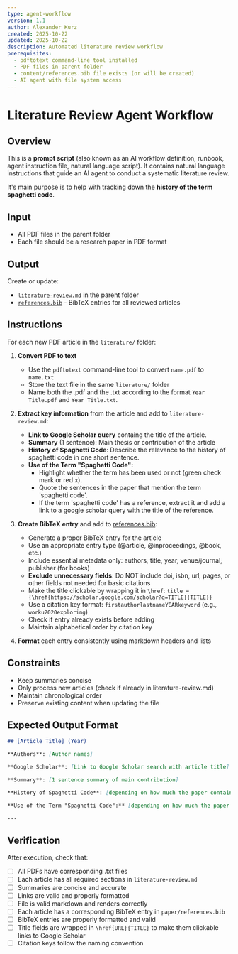 ```yaml
---
type: agent-workflow
version: 1.1
author: Alexander Kurz
created: 2025-10-22
updated: 2025-10-22
description: Automated literature review workflow
prerequisites:
  - pdftotext command-line tool installed
  - PDF files in parent folder
  - content/references.bib file exists (or will be created)
  - AI agent with file system access
---
```


# Literature Review Agent Workflow

## Overview

This is a **prompt script** (also known as an AI workflow definition, runbook, agent instruction file, natural language script). It contains natural language instructions that guide an AI agent to conduct a systematic literature review.

It's main purpose is to help with tracking down the **history of the term spaghetti code**.

## Input

- All PDF files in the parent folder
- Each file should be a research paper in PDF format

## Output

Create or update:
- [`literature-review.md`](../literature-review.md) in the parent folder
- [`references.bib`](../../../content/references.bib) - BibTeX entries for all reviewed articles

## Instructions

For each new PDF article in the `literature/` folder:

1. **Convert PDF to text**
   - Use the `pdftotext` command-line tool to convert `name.pdf` to `name.txt`
   - Store the text file in the same `literature/` folder
   - Name both the .pdf and the .txt according to the format `Year Title.pdf` and `Year Title.txt`.

2. **Extract key information** from the article and add to `literature-review.md`:
   - **Link to Google Scholar query** containg the title of the article.
   - **Summary** (1 sentence): Main thesis or contribution of the article
   - **History of Spaghetti Code**: Describe the relevance to the history of spaghetti code in one short sentence.
   - **Use of the Term "Spaghetti Code":** 
     - Highlight whether the term has been used or not (green check mark or red x).
     - Quote the sentences in the paper that mention the term 'spaghetti code'.
     - If the term 'spaghetti code' has a reference, extract it and add a link to a google scholar query with the title of the reference.
  

3. **Create BibTeX entry** and add to [references.bib](../../../content/references.bib):
   - Generate a proper BibTeX entry for the article
   - Use an appropriate entry type (@article, @inproceedings, @book, etc.)
   - Include essential metadata only: authors, title, year, venue/journal, publisher (for books)
   - **Exclude unnecessary fields**: Do NOT include doi, isbn, url, pages, or other fields not needed for basic citations
   - Make the title clickable by wrapping it in `\href`: `title = {\href{https://scholar.google.com/scholar?q=TITLE}{TITLE}}`
   - Use a citation key format: `firstauthorlastnameYEARkeyword` (e.g., `worku2020exploring`)
   - Check if entry already exists before adding
   - Maintain alphabetical order by citation key

4. **Format** each entry consistently using markdown headers and lists

## Constraints

- Keep summaries concise
- Only process new articles (check if already in literature-review.md)
- Maintain chronological order
- Preserve existing content when updating the file

## Expected Output Format

```markdown
## [Article Title] (Year)

**Authors**: [Author names]

**Google Scholar**: [Link to Google Scholar search with article title]

**Summary**: [1 sentence summary of main contribution]

**History of Spaghetti Code**: [depending on how much the paper contains on this topic]

**Use of the Term "Spaghetti Code":** [depending on how much the paper contains on this topic]

---
```

## Verification

After execution, check that:
- [ ] All PDFs have corresponding .txt files
- [ ] Each article has all required sections in `literature-review.md`
- [ ] Summaries are concise and accurate
- [ ] Links are valid and properly formatted
- [ ] File is valid markdown and renders correctly
- [ ] Each article has a corresponding BibTeX entry in `paper/references.bib`
- [ ] BibTeX entries are properly formatted and valid
- [ ] Title fields are wrapped in `\href{URL}{TITLE}` to make them clickable links to Google Scholar
- [ ] Citation keys follow the naming convention
